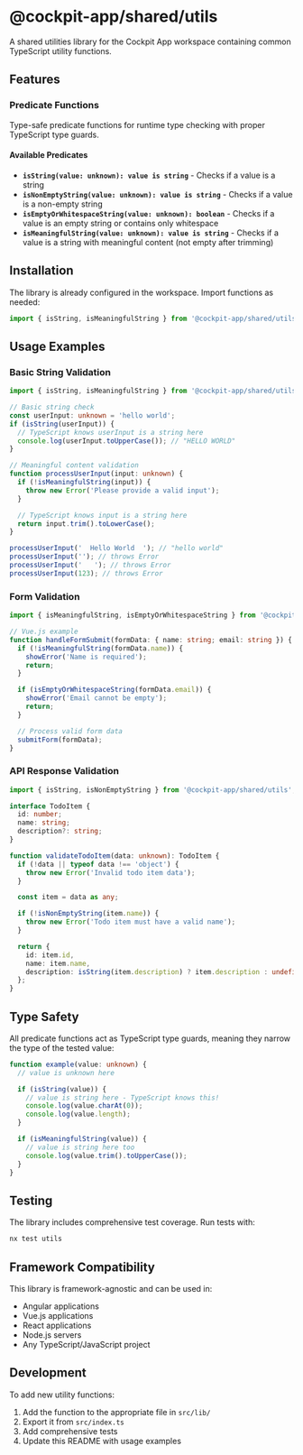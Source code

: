 # @cockpit-app/shared/utils

A shared utilities library for the Cockpit App workspace containing common TypeScript utility functions.

## Features

### Predicate Functions

Type-safe predicate functions for runtime type checking with proper TypeScript type guards.

#### Available Predicates

- **`isString(value: unknown): value is string`** - Checks if a value is a string
- **`isNonEmptyString(value: unknown): value is string`** - Checks if a value is a non-empty string
- **`isEmptyOrWhitespaceString(value: unknown): boolean`** - Checks if a value is an empty string or contains only whitespace
- **`isMeaningfulString(value: unknown): value is string`** - Checks if a value is a string with meaningful content (not empty after trimming)

## Installation

The library is already configured in the workspace. Import functions as needed:

```typescript
import { isString, isMeaningfulString } from '@cockpit-app/shared/utils';
```

## Usage Examples

### Basic String Validation

```typescript
import { isString, isMeaningfulString } from '@cockpit-app/shared/utils';

// Basic string check
const userInput: unknown = 'hello world';
if (isString(userInput)) {
  // TypeScript knows userInput is a string here
  console.log(userInput.toUpperCase()); // "HELLO WORLD"
}

// Meaningful content validation
function processUserInput(input: unknown) {
  if (!isMeaningfulString(input)) {
    throw new Error('Please provide a valid input');
  }

  // TypeScript knows input is a string here
  return input.trim().toLowerCase();
}

processUserInput('  Hello World  '); // "hello world"
processUserInput(''); // throws Error
processUserInput('   '); // throws Error
processUserInput(123); // throws Error
```

### Form Validation

```typescript
import { isMeaningfulString, isEmptyOrWhitespaceString } from '@cockpit-app/shared/utils';

// Vue.js example
function handleFormSubmit(formData: { name: string; email: string }) {
  if (!isMeaningfulString(formData.name)) {
    showError('Name is required');
    return;
  }

  if (isEmptyOrWhitespaceString(formData.email)) {
    showError('Email cannot be empty');
    return;
  }

  // Process valid form data
  submitForm(formData);
}
```

### API Response Validation

```typescript
import { isString, isNonEmptyString } from '@cockpit-app/shared/utils';

interface TodoItem {
  id: number;
  name: string;
  description?: string;
}

function validateTodoItem(data: unknown): TodoItem {
  if (!data || typeof data !== 'object') {
    throw new Error('Invalid todo item data');
  }

  const item = data as any;

  if (!isNonEmptyString(item.name)) {
    throw new Error('Todo item must have a valid name');
  }

  return {
    id: item.id,
    name: item.name,
    description: isString(item.description) ? item.description : undefined,
  };
}
```

## Type Safety

All predicate functions act as TypeScript type guards, meaning they narrow the type of the tested value:

```typescript
function example(value: unknown) {
  // value is unknown here

  if (isString(value)) {
    // value is string here - TypeScript knows this!
    console.log(value.charAt(0));
    console.log(value.length);
  }

  if (isMeaningfulString(value)) {
    // value is string here too
    console.log(value.trim().toUpperCase());
  }
}
```

## Testing

The library includes comprehensive test coverage. Run tests with:

```bash
nx test utils
```

## Framework Compatibility

This library is framework-agnostic and can be used in:

- Angular applications
- Vue.js applications
- React applications
- Node.js servers
- Any TypeScript/JavaScript project

## Development

To add new utility functions:

1. Add the function to the appropriate file in `src/lib/`
2. Export it from `src/index.ts`
3. Add comprehensive tests
4. Update this README with usage examples
